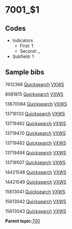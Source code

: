 # 7001\_$1

## Codes

-   Indicators
    -   First: 1
    -   Second: \_
-   Subfield: 1

## Sample bibs

7612366 [Quicksearch](https://search.library.yale.edu/catalog/7612366) [VXWS](http://prodorbis.library.yale.edu:7014/vxws/GetHoldingsService?bibId=7612366)

8081815 [Quicksearch](https://search.library.yale.edu/catalog/8081815) [VXWS](http://prodorbis.library.yale.edu:7014/vxws/GetHoldingsService?bibId=8081815)

13670084 [Quicksearch](https://search.library.yale.edu/catalog/13670084) [VXWS](http://prodorbis.library.yale.edu:7014/vxws/GetHoldingsService?bibId=13670084)

13719133 [Quicksearch](https://search.library.yale.edu/catalog/13719133) [VXWS](http://prodorbis.library.yale.edu:7014/vxws/GetHoldingsService?bibId=13719133)

13719462 [Quicksearch](https://search.library.yale.edu/catalog/13719462) [VXWS](http://prodorbis.library.yale.edu:7014/vxws/GetHoldingsService?bibId=13719462)

13719470 [Quicksearch](https://search.library.yale.edu/catalog/13719470) [VXWS](http://prodorbis.library.yale.edu:7014/vxws/GetHoldingsService?bibId=13719470)

13719482 [Quicksearch](https://search.library.yale.edu/catalog/13719482) [VXWS](http://prodorbis.library.yale.edu:7014/vxws/GetHoldingsService?bibId=13719482)

13719494 [Quicksearch](https://search.library.yale.edu/catalog/13719494) [VXWS](http://prodorbis.library.yale.edu:7014/vxws/GetHoldingsService?bibId=13719494)

13719507 [Quicksearch](https://search.library.yale.edu/catalog/13719507) [VXWS](http://prodorbis.library.yale.edu:7014/vxws/GetHoldingsService?bibId=13719507)

14421548 [Quicksearch](https://search.library.yale.edu/catalog/14421548) [VXWS](http://prodorbis.library.yale.edu:7014/vxws/GetHoldingsService?bibId=14421548)

14421549 [Quicksearch](https://search.library.yale.edu/catalog/14421549) [VXWS](http://prodorbis.library.yale.edu:7014/vxws/GetHoldingsService?bibId=14421549)

15613041 [Quicksearch](https://search.library.yale.edu/catalog/15613041) [VXWS](http://prodorbis.library.yale.edu:7014/vxws/GetHoldingsService?bibId=15613041)

15613042 [Quicksearch](https://search.library.yale.edu/catalog/15613042) [VXWS](http://prodorbis.library.yale.edu:7014/vxws/GetHoldingsService?bibId=15613042)

15613043 [Quicksearch](https://search.library.yale.edu/catalog/15613043) [VXWS](http://prodorbis.library.yale.edu:7014/vxws/GetHoldingsService?bibId=15613043)

**Parent topic:**[700](../../tags/700/700.md)

